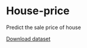 # House-price
Predict the sale price of house

[Download dataset](https://www.kaggle.com/c/house-prices-advanced-regression-techniques/data)

